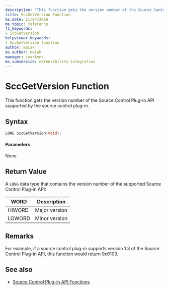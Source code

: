 ```yaml
---
description: "This function gets the version number of the Source Control Plug-in API supported by the source control plug-in."
title: SccGetVersion Function
ms.date: 11/04/2016
ms.topic: reference
f1_keywords:
- SccGetVersion
helpviewer_keywords:
- SccGetVersion function
author: maiak
ms.author: maiak
manager: jmartens
ms.subservice: extensibility-integration
---
```

# SccGetVersion Function

This function gets the version number of the Source Control Plug-in API supported by the source control plug-in.

## Syntax

```cpp
LONG SccGetVersion(void);
```

#### Parameters
 None.

## Return Value
 A `LONG` data type that contains the version number of the supported Source Control Plug-in API:

|WORD|Description|
|----------|-----------------|
|HIWORD|Major version|
|LOWORD|Minor version|

## Remarks
 For example, if a source control plug-in supports version 1.3 of the Source Control Plug-in API, this function would return 0x0103.

## See also
- [Source Control Plug-in API Functions](../extensibility/source-control-plug-in-api-functions.md)
